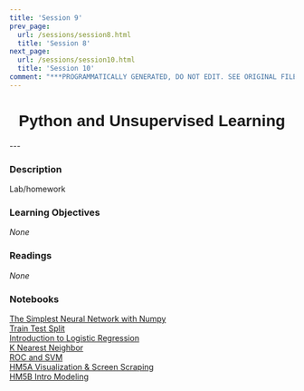 ```yaml
---
title: 'Session 9'
prev_page:
  url: /sessions/session8.html
  title: 'Session 8'
next_page:
  url: /sessions/session10.html
  title: 'Session 10'
comment: "***PROGRAMMATICALLY GENERATED, DO NOT EDIT. SEE ORIGINAL FILES IN /content***"
---
```

<h1  style="font-family:  Verdana,  Geneva,  sans-serif;  text-align:center">Python  and  Unsupervised  Learning</h1> 
--- 
 
###  Description 
Lab/homework 
 
###  Learning  Objectives 
*None* 
 
###  Readings 
*None* 
 
###  Notebooks 
[The  Simplest  Neural  Network  with  Numpy](https://rpi-data.github.io/course-intro-ml-app/notebooks/08-intro-python-pandas.html)<br>[Train  Test  Split](https://rpi-data.github.io/course-intro-ml-app/notebooks/08-intro-python-pandas.html)<br>[Introduction  to  Logistic  Regression](https://rpi-data.github.io/course-intro-ml-app/notebooks/08-intro-python-pandas.html)<br>[K  Nearest  Neighbor](https://rpi-data.github.io/course-intro-ml-app/notebooks/08-intro-python-pandas.html)<br>[ROC  and  SVM](https://rpi-data.github.io/course-intro-ml-app/notebooks/08-intro-python-pandas.html)<br>[HM5A  Visualization  &  Screen  Scraping](https://rpi-data.github.io/course-intro-ml-app/notebooks/08-intro-python-pandas.html)<br>[HM5B  Intro  Modeling](https://rpi-data.github.io/course-intro-ml-app/notebooks/08-intro-python-pandas.html)
